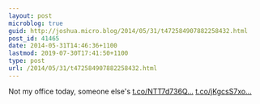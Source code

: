 ```yaml
---
layout: post
microblog: true
guid: http://joshua.micro.blog/2014/05/31/t472584907882258432.html
post_id: 41465
date: 2014-05-31T14:46:36+1100
lastmod: 2019-07-30T17:41:50+1100
type: post
url: /2014/05/31/t472584907882258432.html
---
```

Not my office today, someone else's [t.co/NTT7d736Q...](http://t.co/NTT7d736QC) [t.co/jKgcsS7xo...](http://t.co/jKgcsS7xoP)
